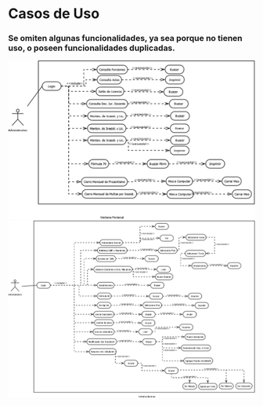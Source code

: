 # Casos de Uso

### Se omiten algunas funcionalidades, ya sea porque no tienen uso, o poseen funcionalidades duplicadas.

![](VentanaPersonalV2.png) ![](VentanaAlumnoV2.png)
